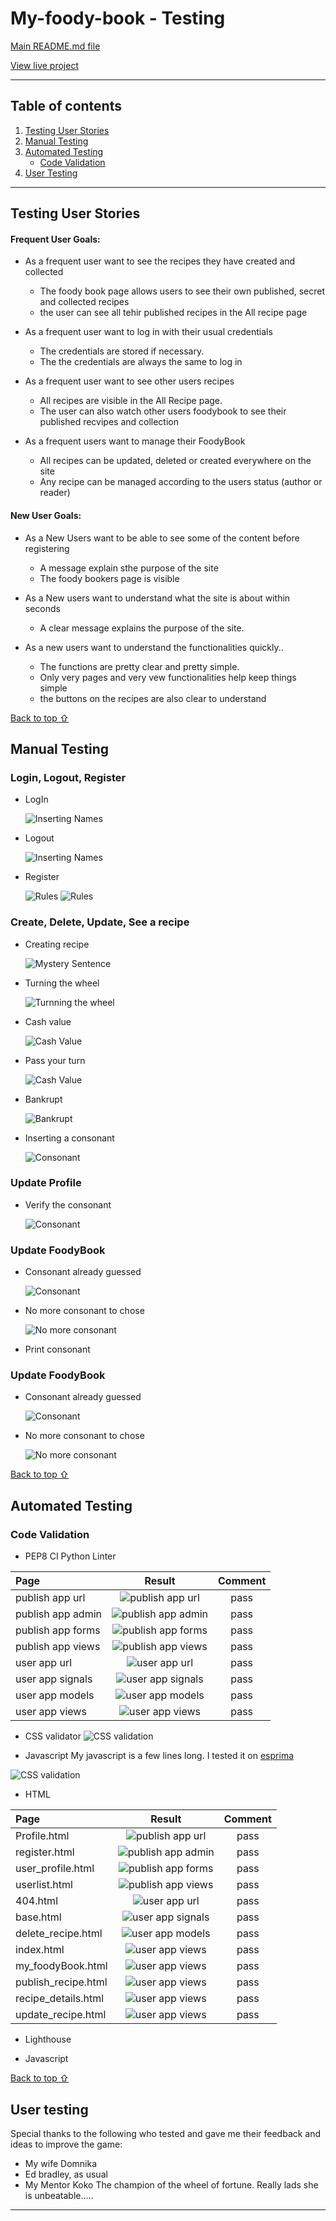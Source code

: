 # My-foody-book - Testing 

[Main README.md file](/README.md)

[View live project](https://the-wheel-of-fortune.herokuapp.com/)

***
## Table of contents
1. [Testing User Stories](#Testing-User-Stories)
2. [Manual Testing](#Manual-Testing)
3. [Automated Testing](#Automated-Testing) 
     - [Code Validation](#Code-Validation)
4. [User Testing](#User-Testing)


***

## Testing User Stories
#### Frequent User Goals:
* As a frequent user want to see the recipes they have created and collected
     * The foody book page allows users to see their own published, secret and collected recipes
     * the user can see all tehir published recipes in the All recipe page

* As a frequent user want to log in with their usual credentials
     * The credentials are stored if necessary.
     * The the credentials are always the same to log in
     
* As a frequent user want to see other users recipes
     * All recipes are visible in the All Recipe page. 
     * The user can also watch other users foodybook to see their published recvipes and collection

* As a frequent users want to manage their FoodyBook
     * All recipes can be updated, deleted or created everywhere on the site
     * Any recipe can be managed according to the users status (author or reader)

#### New User Goals:
* As a New Users want to be able to see some of the content before registering
     * A message explain sthe purpose of the site
     * The foody bookers page is visible

* As a New users want to understand what the site is about within seconds
     * A clear message explains the purpose of the site. 

* As a new users want to understand the functionalities quickly..
     * The functions are pretty clear and pretty simple. 
     * Only very pages and very vew functionalities help keep things simple
     * the buttons on the recipes are also clear to understand

[Back to top ⇧](#My-foody-book---Testing)
## Manual Testing
### Login, Logout, Register
* LogIn

     ![Inserting Names](assets/testing-files/user-name.png) 

* Logout

     ![Inserting Names](assets/testing-files/round-input.png)

* Register

     ![Rules](assets/testing-files/rules-negative.png)
     ![Rules](assets/testing-files/rules.png)

### Create, Delete, Update, See a recipe
* Creating recipe

     ![Mystery Sentence](assets/testing-files/mystery-sentence.png)

* Turning the wheel

     ![Turnning the wheel](assets/testing-files/wheel.png)

* Cash value

     ![Cash Value](assets/testing-files/value.png)

* Pass your turn

     ![Cash Value](assets/testing-files/pass.png)

* Bankrupt

     ![Bankrupt](assets/testing-files/bankrupt.png) 

* Inserting a consonant

     ![Consonant](assets/testing-files/consonant-test.png) 

### Update Profile

* Verify the consonant

     ![Consonant](assets/testing-files/verification.png) 

### Update FoodyBook

* Consonant already guessed

     ![Consonant](assets/testing-files/guessed.png) 

* No more consonant to chose

     ![No more consonant](assets/testing-files/no-consonant.png)

* Print consonant

### Update FoodyBook

* Consonant already guessed

     ![Consonant](assets/testing-files/guessed.png) 

* No more consonant to chose

     ![No more consonant](assets/testing-files/no-consonant.png)


[Back to top ⇧](#My-foody-book---Testing)

## Automated Testing
### Code Validation
* PEP8 CI Python Linter 

| Page              |  Result                                                                    | Comment|
| :---              |      :---:                                                                 | :---:  |
| publish app url   | ![publish app url](assets/readme-files/images/tests/publish_urls.PNG)      | pass   |
| publish app admin | ![publish app admin](assets/readme-files/images/tests/publish_admin.PNG)   | pass   |
| publish app forms | ![publish app forms](assets/readme-files/images/tests/publish_forms.PNG)   | pass   |
| publish app views | ![publish app views](assets/readme-files/images/tests/publish_vews.PNG)    | pass   |
| user app url      | ![user app url](assets/readme-files/images/tests/users_urls.PNG)           | pass   |
| user app signals  | ![user app signals](assets/readme-files/images/tests/users_signals.PNG)    | pass   |
| user app models   | ![user app models](assets/readme-files/images/tests/users_model.PNG)       | pass   |
| user app views    | ![user app views](assets/readme-files/images/tests/users_view.PNG)         | pass   |

* CSS validator
![CSS validation](assets/readme-files/images/tests/css_validator.PNG)

* Javascript
My javascript is a few lines long.
I tested it on [esprima](https://esprima.org/image.png)

![CSS validation](assets/readme-files/images/tests/javascript.png)

* HTML

| Page                |  Result                                                                    | Comment|
| :---                |      :---:                                                                 | :---:  |
| Profile.html        | ![publish app url](assets/readme-files/images/tests/publish_urls.PNG)      | pass   |
| register.html       | ![publish app admin](assets/readme-files/images/tests/publish_admin.PNG)   | pass   |
| user_profile.html   | ![publish app forms](assets/readme-files/images/tests/publish_forms.PNG)   | pass   |
| userlist.html       | ![publish app views](assets/readme-files/images/tests/publish_vews.PNG)    | pass   |
| 404.html            | ![user app url](assets/readme-files/images/tests/users_urls.PNG)           | pass   |
| base.html           | ![user app signals](assets/readme-files/images/tests/users_signals.PNG)    | pass   |
| delete_recipe.html  | ![user app models](assets/readme-files/images/tests/users_model.PNG)       | pass   |
| index.html          | ![user app views](assets/readme-files/images/tests/users_view.PNG)         | pass   |
| my_foodyBook.html   | ![user app views](assets/readme-files/images/tests/users_view.PNG)         | pass   |
| publish_recipe.html | ![user app views](assets/readme-files/images/tests/users_view.PNG)         | pass   |
| recipe_details.html | ![user app views](assets/readme-files/images/tests/users_view.PNG)         | pass   |
| update_recipe.html  | ![user app views](assets/readme-files/images/tests/users_view.PNG)         | pass   |


* Lighthouse


* Javascript


[Back to top ⇧](#My-foody-book---Testing)

## User testing 
Special thanks to the following who tested and gave me their feedback and ideas to improve the game:
* My wife Domnika 
* Ed bradley, as usual
* My Mentor Koko The champion of the wheel of fortune. Really lads she is unbeatable.....

***